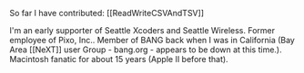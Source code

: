 

So far I have contributed:
[[ReadWriteCSVAndTSV]]

I'm an early supporter of Seattle Xcoders and Seattle Wireless. Former employee of Pixo, Inc.. Member of BANG back when I was in California (Bay Area [[NeXT]] user Group - bang.org - appears to be down at this time.). Macintosh fanatic for about 15 years (Apple II before that).